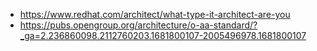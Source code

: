 - https://www.redhat.com/architect/what-type-it-architect-are-you
- https://pubs.opengroup.org/architecture/o-aa-standard/?_ga=2.236860098.2112760203.1681800107-2005496978.1681800107
